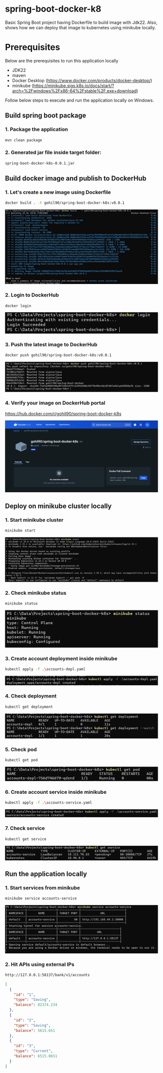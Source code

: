 # spring-boot-docker-k8
Basic Spring Boot project having Dockerfile to build image with Jdk22. 
Also, shows how we can deploy that image to kubernetes using minikube locally.

# Prerequisites
Below are the prerequisites to run this application locally

* JDK22
* maven
* Docker Desktop (https://www.docker.com/products/docker-desktop/)
* minikube (https://minikube.sigs.k8s.io/docs/start/?arch=%2Fwindows%2Fx86-64%2Fstable%2F.exe+download)

Follow below steps to execute and run the application locally on Windows.
## Build spring boot package
### 1. Package the application
```bash
mvn clean package
```

### 2. Generated jar file inside target folder:
```bash
spring-boot-docker-k8s-0.0.1.jar
```

## Build docker image and publish to DockerHub
### 1. Let's create a new image using Dockerfile
```bash
docker build . -t gohil90/spring-boot-docker-k8s:v0.0.1
```
![img.png](images/img.png)

### 2. Login to DockerHub
```bash
docker login
```
![img_1.png](images/img_1.png)

### 3. Push the latest image to DockerHub
```bash
docker push gohil90/spring-boot-docker-k8s:v0.0.1
```

![img_2.png](images/img_2.png)

### 4. Verify your image on DockerHub portal
https://hub.docker.com/r/gohil90/spring-boot-docker-k8s

![img_3.png](images/img_3.png)

## Deploy on minikube cluster locally
### 1. Start minikube cluster

```bash
minikube start
```

![img_4.png](images/img_4.png)

### 2. Check minikube status

```bash
minikube status
```
![img_5.png](images/img_5.png)

### 3. Create account deployment inside minikube

```bash
kubectl apply -f .\accounts-depl.yaml
```

![img.png](images/img_6.png)

### 4. Check deployment

```bash
kubectl get deployment
```

![img.png](images/img_7.png)

### 5. Check pod

```bash
kubectl get pod
```

![img_1.png](images/img_8.png)

### 6. Create account service inside minikube

```bash
kubectl apply -f .\accounts-service.yaml
```

![img_2.png](images/img_9.png)

### 7. Check service

```bash
kubectl get service
```

![img_3.png](images/img_10.png)


## Run the application locally
### 1. Start services from minikube
```bash
minikube service accounts-service
```

![img_4.png](images/img_11.png)

### 2. Hit APIs using external IPs

```bash
http://127.0.0.1:58137/bank/v1/accounts
```
```json
[
  {
    "id": "1",
    "type": "Saving",
    "balance": 82374.234
  },
  {
    "id": "2",
    "type": "Saving",
    "balance": 5615.651
  },
  {
    "id": "3",
    "type": "Current",
    "balance": 6515.0651
  }
]
```